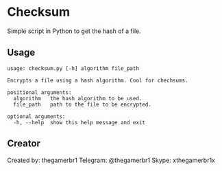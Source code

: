 # Checksum
Simple script in Python to get the hash of a file.

## Usage
```
usage: checksum.py [-h] algorithm file_path

Encrypts a file using a hash algorithm. Cool for chechsums.

positional arguments:
  algorithm   the hash algorithm to be used.
  file_path   path to the file to be encrypted.

optional arguments:
  -h, --help  show this help message and exit
```

## Creator
Created by: thegamerbr1 
Telegram: @thegamerbr1 
Skype: xthegamerbr1x

